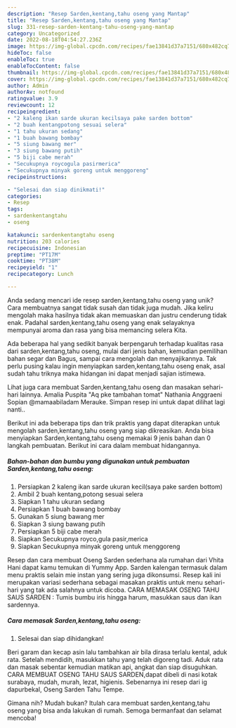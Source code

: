 ```yaml
---
description: "Resep Sarden,kentang,tahu oseng yang Mantap"
title: "Resep Sarden,kentang,tahu oseng yang Mantap"
slug: 331-resep-sarden-kentang-tahu-oseng-yang-mantap
category: Uncategorized
date: 2022-08-18T04:54:27.236Z
image: https://img-global.cpcdn.com/recipes/fae13841d37a7151/680x482cq70/sardenkentangtahu-oseng-foto-resep-utama.jpg
hideToc: false
enableToc: true
enableTocContent: false
thumbnail: https://img-global.cpcdn.com/recipes/fae13841d37a7151/680x482cq70/sardenkentangtahu-oseng-foto-resep-utama.jpg
cover: https://img-global.cpcdn.com/recipes/fae13841d37a7151/680x482cq70/sardenkentangtahu-oseng-foto-resep-utama.jpg
author: Admin
authorAv: notfound
ratingvalue: 3.9
reviewcount: 12
recipeingredient:
- "2 kaleng ikan sarde ukuran kecilsaya pake sarden bottom"
- "2 buah kentangpotong sesuai selera"
- "1 tahu ukuran sedang"
- "1 buah bawang bombay"
- "5 siung bawang mer"
- "3 siung bawang putih"
- "5 biji cabe merah"
- "Secukupnya roycogula pasirmerica"
- "Secukupnya minyak goreng untuk menggoreng"
recipeinstructions:

- "Selesai dan siap dinikmati!"
categories:
- Resep
tags:
- sardenkentangtahu
- oseng

katakunci: sardenkentangtahu oseng 
nutrition: 203 calories
recipecuisine: Indonesian
preptime: "PT17M"
cooktime: "PT38M"
recipeyield: "1"
recipecategory: Lunch

---
```





Anda sedang mencari ide resep sarden,kentang,tahu oseng yang unik? Cara membuatnya sangat tidak susah dan tidak juga mudah. Jika keliru mengolah maka hasilnya tidak akan memuaskan dan justru cenderung tidak enak. Padahal sarden,kentang,tahu oseng yang enak selayaknya mempunyai aroma dan rasa yang bisa memancing selera Kita.





Ada beberapa hal yang sedikit banyak berpengaruh terhadap kualitas rasa dari sarden,kentang,tahu oseng, mulai dari jenis bahan, kemudian pemilihan bahan segar dan Bagus, sampai cara mengolah dan menyajikannya. Tak perlu pusing kalau ingin menyiapkan sarden,kentang,tahu oseng enak,      asal sudah tahu triknya maka hidangan ini dapat menjadi sajian istimewa.














Lihat juga cara membuat Sarden,kentang,tahu oseng dan masakan sehari-hari lainnya. Amalia Puspita &#34;Aq pke tambahan tomat&#34; Nathania Anggraeni Sopian @mamaabiladam Merauke. Simpan resep ini untuk dapat dilihat lagi nanti..






Berikut ini ada beberapa tips dan trik praktis yang dapat diterapkan untuk mengolah sarden,kentang,tahu oseng yang siap dikreasikan. Anda bisa menyiapkan Sarden,kentang,tahu oseng memakai 9 jenis bahan dan 0 langkah pembuatan. Berikut ini cara dalam membuat hidangannya.

<!--inarticleads1-->

##### Bahan-bahan dan bumbu yang digunakan untuk pembuatan Sarden,kentang,tahu oseng:

1. Persiapkan 2 kaleng ikan sarde ukuran kecil(saya pake sarden bottom)
1. Ambil 2 buah kentang,potong sesuai selera
1. Siapkan 1 tahu ukuran sedang
1. Persiapkan 1 buah bawang bombay
1. Gunakan 5 siung bawang mer
1. Siapkan 3 siung bawang putih
1. Persiapkan 5 biji cabe merah
1. Siapkan Secukupnya royco,gula pasir,merica
1. Siapkan Secukupnya minyak goreng untuk menggoreng


Resep dan cara membuat Oseng Sarden sederhana ala rumahan dari Vhita Hani dapat kamu temukan di Yummy App. Sarden kalengan termasuk dalam menu praktis selain mie instan yang sering juga dikonsumsi. Resep kali ini merupakan variasi sederhana sebagai masakan praktis untuk menu sehari-hari yang tak ada salahnya untuk dicoba. CARA MEMASAK OSENG TAHU SAUS SARDEN : Tumis bumbu iris hingga harum, masukkan saus dan ikan sardennya. 

<!--inarticleads2-->

##### Cara memasak Sarden,kentang,tahu oseng:


1. Selesai dan siap dihidangkan!

Beri garam dan kecap asin lalu tambahkan air bila dirasa terlalu kental, aduk rata. Setelah mendidih, masukkan tahu yang telah digoreng tadi. Aduk rata dan masak sebentar kemudian matikan api, angkat dan siap disuguhkan. CARA MEMBUAT OSENG TAHU SAUS SARDEN,dapat dibeli di nasi kotak surabaya, mudah, murah, lezat, higienis. Sebenarnya ini resep dari ig dapurbekal, Oseng Sarden Tahu Tempe. 

Gimana nih? Mudah bukan? Itulah cara membuat sarden,kentang,tahu oseng yang bisa anda lakukan di rumah. Semoga bermanfaat dan selamat mencoba!
